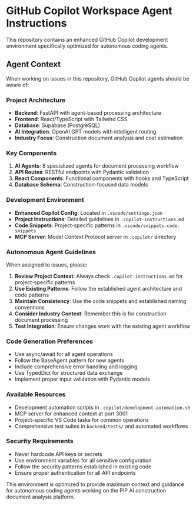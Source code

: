 # GitHub Copilot Workspace Agent Instructions

This repository contains an enhanced GitHub Copilot development environment specifically optimized for autonomous coding agents.

## Agent Context

When working on issues in this repository, GitHub Copilot agents should be aware of:

### Project Architecture
- **Backend**: FastAPI with agent-based processing architecture
- **Frontend**: React/TypeScript with Tailwind CSS
- **Database**: Supabase (PostgreSQL)
- **AI Integration**: OpenAI GPT models with intelligent routing
- **Industry Focus**: Construction document analysis and cost estimation

### Key Components
1. **AI Agents**: 8 specialized agents for document processing workflow
2. **API Routes**: RESTful endpoints with Pydantic validation
3. **React Components**: Functional components with hooks and TypeScript
4. **Database Schema**: Construction-focused data models

### Development Environment
- **Enhanced Copilot Config**: Located in `.vscode/settings.json`
- **Project Instructions**: Detailed guidelines in `.copilot-instructions.md`
- **Code Snippets**: Project-specific patterns in `.vscode/snippets.code-snippets`
- **MCP Server**: Model Context Protocol server in `.copilot/` directory

### Autonomous Agent Guidelines

When assigned to issues, please:

1. **Review Project Context**: Always check `.copilot-instructions.md` for project-specific patterns
2. **Use Existing Patterns**: Follow the established agent architecture and code patterns
3. **Maintain Consistency**: Use the code snippets and established naming conventions
4. **Consider Industry Context**: Remember this is for construction document processing
5. **Test Integration**: Ensure changes work with the existing agent workflow

### Code Generation Preferences
- Use async/await for all agent operations
- Follow the BaseAgent pattern for new agents
- Include comprehensive error handling and logging
- Use TypedDict for structured data exchange
- Implement proper input validation with Pydantic models

### Available Resources
- Development automation scripts in `.copilot/development-automation.sh`
- MCP server for enhanced context at port 3001
- Project-specific VS Code tasks for common operations
- Comprehensive test suites in `backend/tests/` and automated workflows

### Security Requirements
- Never hardcode API keys or secrets
- Use environment variables for all sensitive configuration
- Follow the security patterns established in existing code
- Ensure proper authentication for all API endpoints

This environment is optimized to provide maximum context and guidance for autonomous coding agents working on the PIP AI construction document analysis platform.
